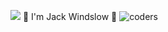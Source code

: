 ![](https://komarev.com/ghpvc/?username=suppressant)
👋 I'm Jack Windslow 🙂
![coders](https://user-images.githubusercontent.com/110358783/190030794-d2f97531-c84f-407a-9a03-a9b895ed8f12.gif)
